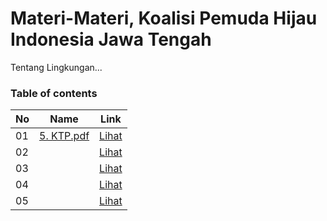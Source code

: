 # Materi-Materi, Koalisi Pemuda Hijau Indonesia Jawa Tengah
Tentang Lingkungan...
### Table of contents

|  No  |  Name  | Link  |
|------|----------------|--------------|
|  01  |  [5. KTP.pdf](https://github.com/kophijateng/kophijateng.github.io/files/7230867/5.KTP.pdf) |[Lihat]()|	         
|  02  |        |[Lihat]()|
|  03  | 	      |[Lihat]()|	 
|  04  | 		    |[Lihat]()|	      
|  05  | 			  |[Lihat]()|							      
